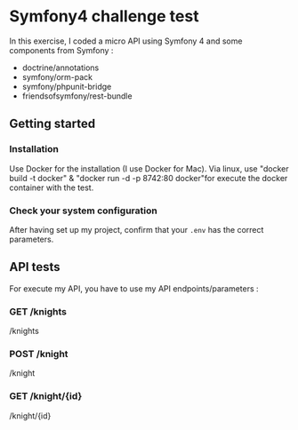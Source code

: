# Symfony4 challenge test
In this exercise, I coded a micro API using Symfony 4 and some components from Symfony : 
- doctrine/annotations
- symfony/orm-pack
- symfony/phpunit-bridge
- friendsofsymfony/rest-bundle

## Getting started

### Installation
Use Docker for the installation (I use Docker for Mac).
Via linux, use "docker build -t docker" & "docker run -d -p 8742:80 docker"for execute the docker container with the test.

### Check your system configuration
After having set up my project, confirm that your `.env` has the correct parameters.

## API tests
For execute my API, you have to use my API endpoints/parameters : 

### GET /knights
/knights

### POST /knight
/knight

### GET /knight/{id}
/knight/{id}